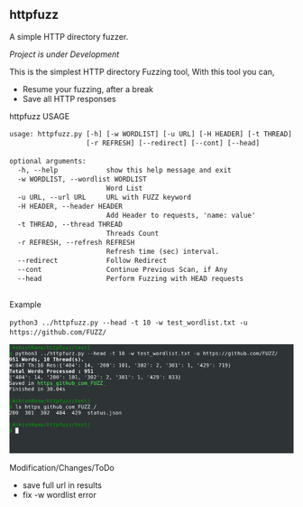 ## httpfuzz
A simple HTTP directory fuzzer.

*Project is under Development*

This is the simplest HTTP directory Fuzzing tool,
With this tool you can,
  - Resume your fuzzing, after a break
  - Save all HTTP responses


httpfuzz USAGE
```
usage: httpfuzz.py [-h] [-w WORDLIST] [-u URL] [-H HEADER] [-t THREAD]
                   [-r REFRESH] [--redirect] [--cont] [--head]

optional arguments:
  -h, --help            show this help message and exit
  -w WORDLIST, --wordlist WORDLIST
                        Word List
  -u URL, --url URL     URL with FUZZ keyword
  -H HEADER, --header HEADER
                        Add Header to requests, 'name: value'
  -t THREAD, --thread THREAD
                        Threads Count
  -r REFRESH, --refresh REFRESH
                        Refresh time (sec) interval.
  --redirect            Follow Redirect
  --cont                Continue Previous Scan, if Any
  --head                Perform Fuzzing with HEAD requests


```
Example

`python3 ../httpfuzz.py --head -t 10 -w test_wordlist.txt -u https://github.com/FUZZ/`

![Test Run](test/github_test_run.png "Example")


Modification/Changes/ToDo
  - save full url in results
  - fix -w wordlist error

